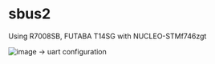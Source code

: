 # sbus2
Using R7008SB, FUTABA T14SG with NUCLEO-STMf746zgt

![image](https://user-images.githubusercontent.com/32832647/144859280-5ce2390f-0491-4b27-a1f7-1f0b6f49461e.png)
-> uart configuration
